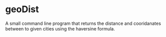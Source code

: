 # geoDist

A small command line program that returns the distance and cooridanates between to given cities using the haversine formula. 
